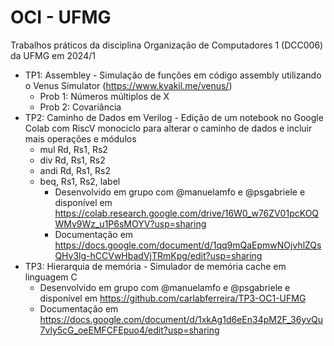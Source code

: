 # OCI - UFMG
Trabalhos práticos da disciplina Organização de Computadores 1 (DCC006) da UFMG em 2024/1

- TP1: Assembley - Simulação de funções em código assembly utilizando o Venus Simulator (https://www.kvakil.me/venus/)
  - Prob 1: Números múltiplos de X
  - Prob 2: Covariância 
- TP2: Caminho de Dados em Verilog - Edição de um notebook no Google Colab com RiscV monociclo para alterar o caminho de dados e incluir mais operações e módulos
  - mul Rd, Rs1, Rs2
  - div Rd, Rs1, Rs2
  - andi Rd, Rs1, Rs2
  - beq, Rs1, Rs2, label
    - Desenvolvido em grupo com @manuelamfo e @psgabriele e disponível em https://colab.research.google.com/drive/16W0_w76ZV01pcKOQWMv9Wz_u1P6sMOYV?usp=sharing
    - Documentação em https://docs.google.com/document/d/1qq9mQaEpmwNOjvhlZQsQHv3lg-hCCVwHbadVjTRmKpg/edit?usp=sharing
- TP3: Hierarquia de memória - Simulador de memória cache em linguagem C
    - Desenvolvido em grupo com @manuelamfo e @psgabriele e disponível em https://github.com/carlabferreira/TP3-OC1-UFMG
    - Documentação em https://docs.google.com/document/d/1xkAg1d6eEn34pM2F_36yvQu7vly5cG_oeEMFCFEpuo4/edit?usp=sharing
